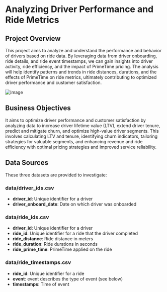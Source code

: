 # Analyzing Driver Performance and Ride Metrics

## Project Overview
This project aims to analyze and understand the performance and behavior of drivers based on ride data. By leveraging data from driver onboarding, ride details, and ride event timestamps, we can gain insights into driver activity, ride efficiency, and the impact of PrimeTime pricing. The analysis will help identify patterns and trends in ride distances, durations, and the effects of PrimeTime on ride metrics, ultimately contributing to optimized driver performance and customer satisfaction.

![image](https://github.com/fangoaish/Python_Analyzing_Driver_Performance_and_Ride_Metrics/assets/51399519/03288cc5-79f5-44a5-acb9-aae588842684)


## Business Objectives

It aims to optimize driver performance and customer satisfaction by analyzing data to increase driver lifetime value (LTV), extend driver tenure, predict and mitigate churn, and optimize high-value driver segments. This involves calculating LTV and tenure, identifying churn indicators, tailoring strategies for valuable segments, and enhancing revenue and ride efficiency with optimal pricing strategies and improved service reliability.


## Data Sources
These three datasets are provided to investigate:

### data/driver_ids.csv 
- **driver_id**: Unique identifier for a driver 
- **driver_onboard_date**: Date on which driver was onboarded 
### data/ride_ids.csv 
- **driver_id**: Unique identifier for a driver 
- **ride_id**: Unique identifier for a ride that the driver completed 
- **ride_distance**: Ride distance in meters 
- **ride_duration**: Ride durations in seconds 
- **ride_prime_time**: PrimeTime applied on the ride 
### data/ride_timestamps.csv 
- **ride_id**: Unique identifier for a ride 
- **event**: event describes the type of event (see below) 
- **timestamps**: Time of event 


